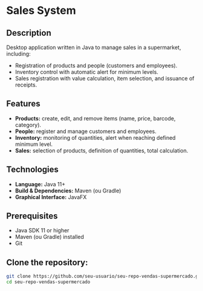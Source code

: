 # Sales System

## Description

Desktop application written in Java to manage sales in a supermarket, including:

* Registration of products and people (customers and employees).
* Inventory control with automatic alert for minimum levels.
* Sales registration with value calculation, item selection, and issuance of receipts.

## Features

* **Products:** create, edit, and remove items (name, price, barcode, category).
* **People:** register and manage customers and employees.
* **Inventory:** monitoring of quantities, alert when reaching defined minimum level.
* **Sales:** selection of products, definition of quantities, total calculation.

## Technologies

* **Language:** Java 11+
* **Build & Dependencies:** Maven (ou Gradle)
* **Graphical Interface:** JavaFX

## Prerequisites

* Java SDK 11 or higher
* Maven (ou Gradle) installed
* Git

## Clone the repository:

   ```bash
   git clone https://github.com/seu-usuario/seu-repo-vendas-supermercado.git
   cd seu-repo-vendas-supermercado
   ```

